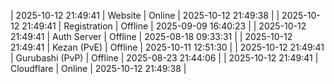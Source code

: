 | 2025-10-12 21:49:41 | Website | Online | 2025-10-12 21:49:38 |
| 2025-10-12 21:49:41 | Registration | Offline | 2025-09-09 16:40:23 |
| 2025-10-12 21:49:41 | Auth Server | Offline | 2025-08-18 09:33:31 |
| 2025-10-12 21:49:41 | Kezan (PvE) | Offline | 2025-10-11 12:51:30 |
| 2025-10-12 21:49:41 | Gurubashi (PvP) | Offline | 2025-08-23 21:44:06 |
| 2025-10-12 21:49:41 | Cloudflare | Online | 2025-10-12 21:49:38 |
